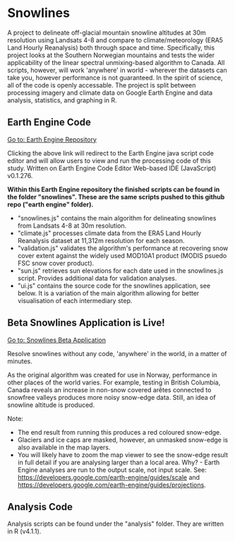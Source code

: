 # Snowlines
A project to delineate off-glacial mountain snowline altitudes at 30m resolution using Landsats 4-8 and compare to climate/meteorology (ERA5 Land Hourly Reanalysis) both through space and time. Specifically, this project looks at the Southern Norwegian mountains and tests the wider applicability of the linear spectral unmixing-based algorithm to Canada. All scripts, however, will work 'anywhere' in world - wherever the datasets can take you, however performance is not guaranteed. In the spirit of science, all of the code is openly accessable. The project is split between processing imagery and climate data on Google Earth Engine and data analysis, statistics, and graphing in R.

## Earth Engine Code
[Go to: Earth Engine Repository](https://code.earthengine.google.com/?accept_repo=users/lauriequincey/snowlines)

Clicking the above link will redirect to the Earth Engine java script code editor and will allow users to view and run the processing code of this study. Written on Earth Engine Code Editor Web-based IDE (JavaScript) v0.1.276. 

**Within this Earth Engine repository the finished scripts can be found in the folder "snowlines". These are the same scripts pushed to this github repo ("earth engine" folder).**

- "snowlines.js" contains the main algorithm for delineating snowlines from Landsats 4-8 at 30m resolution.
- "climate.js" processes climate data from the ERA5 Land Hourly Reanalysis dataset at 11,312m resolution for each season.
- "validation.js" validates the algorithm's performance at recovering snow cover extent against the widely used MOD10A1 product (MODIS psuedo FSC snow cover product).
- "sun.js" retrieves sun elevations for each date used in the snowlines.js script. Provides additional data for validation analyses.
- "ui.js" contains the source code for the snowlines application, see below. It is a variation of the main algorithm allowing for better visualisation of each intermediary step.

## Beta Snowlines Application is Live!
[Go to: Snowlines Beta Application](https://lauriequincey.users.earthengine.app/view/snowlines-beta)

Resolve snowlines without any code, 'anywhere' in the world, in a matter of minutes.

As the original algorithm was created for use in Norway, performance in other places of the world varies. For example, testing in British Columbia, Canada reveals an increase in non-snow covered arêtes connected to snowfree valleys produces more noisy snow-edge data. Still, an idea of snowline altitude is produced. 

Note:
- The end result from running this produces a red coloured snow-edge.
- Glaciers and ice caps are masked, however, an unmasked snow-edge is also available in the map layers.
- You will likely have to zoom the map viewer to see the snow-edge result in full detail if you are analysing larger than a local area. Why? - Earth Engine analyses are run to the output scale, not input scale. See: https://developers.google.com/earth-engine/guides/scale and https://developers.google.com/earth-engine/guides/projections.

## Analysis Code
Analysis scripts can be found under the "analysis" folder. They are written in R (v4.1.1).

